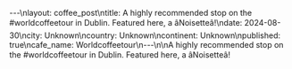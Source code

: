 ---\nlayout: coffee_post\ntitle: A highly recommended stop on the #worldcoffeetour in Dublin. Featured here, a âNoisetteâ!\ndate: 2024-08-30\ncity: Unknown\ncountry: Unknown\ncontinent: Unknown\npublished: true\ncafe_name: Worldcoffeetour\n---\n\nA highly recommended stop on the #worldcoffeetour in Dublin. Featured here, a âNoisetteâ!